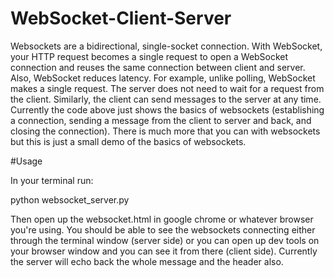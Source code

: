 # WebSocket-Client-Server

Websockets are a bidirectional, single-socket connection. With WebSocket, your HTTP request becomes a single request to open a WebSocket connection and reuses the same connection between client and server. Also, WebSocket reduces latency. For example, unlike polling, WebSocket makes a single request. The server does not need to wait for a request from the client. Similarly, the client can send messages to the server at any time. Currently the code above just shows the basics of websockets (establishing a connection, sending a message from the client to server and back, and closing the connection). There is much more that you can with websockets but this is just a small demo of the basics of websockets.

#Usage

In your terminal run:

python websocket_server.py

Then open up the websocket.html in google chrome or whatever browser you're using. You should be able to see the websockets connecting either through the terminal window (server side) or you can open up dev tools on your browser window and you can see it from there (client side). Currently the server will echo back the whole message and the header also. 

